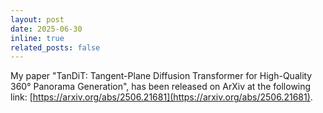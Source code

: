 ```yaml
---
layout: post
date: 2025-06-30
inline: true
related_posts: false
---
```


My paper "TanDiT: Tangent-Plane Diffusion Transformer for High-Quality 360&deg; Panorama Generation", has been released on ArXiv at the following link: [https://arxiv.org/abs/2506.21681](https://arxiv.org/abs/2506.21681).
